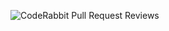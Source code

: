 ![CodeRabbit Pull Request Reviews](https://img.shields.io/coderabbit/prs/github/MayankGodhani28/Zerodha-Clone?utm_source=oss&utm_medium=github&utm_campaign=MayankGodhani28%2FZerodha-Clone&labelColor=171717&color=FF570A&link=https%3A%2F%2Fcoderabbit.ai&label=CodeRabbit+Reviews)
